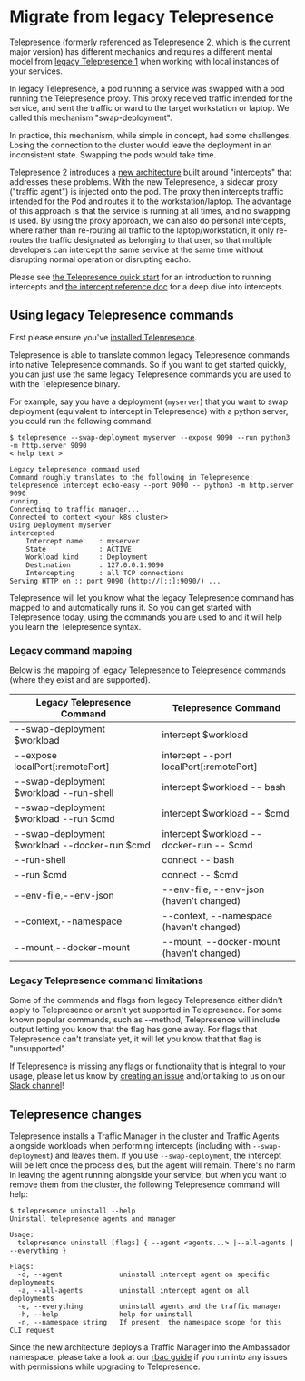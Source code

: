 # Migrate from legacy Telepresence

Telepresence (formerly referenced as Telepresence 2, which is the current major version) has different mechanics and requires a different mental model from [legacy Telepresence 1](https://www.telepresence.io/docs/v1/) when working with local instances of your services.

In legacy Telepresence, a pod running a service was swapped with a pod running the Telepresence proxy. This proxy received traffic intended for the service, and sent the traffic onward to the target workstation or laptop. We called this mechanism "swap-deployment".

In practice, this mechanism, while simple in concept, had some challenges. Losing the connection to the cluster would leave the deployment in an inconsistent state. Swapping the pods would take time.

Telepresence 2 introduces a [new
architecture](../../reference/architecture/) built around "intercepts"
that addresses these problems.  With the new Telepresence, a sidecar
proxy ("traffic agent") is injected onto the pod.  The proxy then
intercepts traffic intended for the Pod and routes it to the
workstation/laptop.  The advantage of this approach is that the
service is running at all times, and no swapping is used.  By using
the proxy approach, we can also do personal intercepts, where rather
than re-routing all traffic to the laptop/workstation, it only
re-routes the traffic designated as belonging to that user, so that
multiple developers can intercept the same service at the same time
without disrupting normal operation or disrupting eacho.

Please see [the Telepresence quick start](../../quick-start/) for an introduction to running intercepts and [the intercept reference doc](../../reference/intercepts/) for a deep dive into intercepts.

## Using legacy Telepresence commands

First please ensure you've [installed Telepresence](../).

Telepresence is able to translate common legacy Telepresence commands into native Telepresence commands.
So if you want to get started quickly, you can just use the same legacy Telepresence commands you are used
to with the Telepresence binary.

For example, say you have a deployment (`myserver`) that you want to swap deployment (equivalent to intercept in
Telepresence) with a python server, you could run the following command:

```
$ telepresence --swap-deployment myserver --expose 9090 --run python3 -m http.server 9090
< help text >

Legacy telepresence command used
Command roughly translates to the following in Telepresence:
telepresence intercept echo-easy --port 9090 -- python3 -m http.server 9090
running...
Connecting to traffic manager...
Connected to context <your k8s cluster>
Using Deployment myserver
intercepted
    Intercept name    : myserver
    State             : ACTIVE
    Workload kind     : Deployment
    Destination       : 127.0.0.1:9090
    Intercepting      : all TCP connections
Serving HTTP on :: port 9090 (http://[::]:9090/) ...
```

Telepresence will let you know what the legacy Telepresence command has mapped to and automatically
runs it.  So you can get started with Telepresence today, using the commands you are used to
and it will help you learn the Telepresence syntax.

### Legacy command mapping

Below is the mapping of legacy Telepresence to Telepresence commands (where they exist and
are supported).

| Legacy Telepresence Command                      | Telepresence Command                       |
|--------------------------------------------------|--------------------------------------------|
| --swap-deployment $workload                      | intercept $workload                        |
| --expose localPort[:remotePort]                  | intercept --port localPort[:remotePort]    |
| --swap-deployment $workload --run-shell          | intercept $workload -- bash                |
| --swap-deployment $workload --run $cmd           | intercept $workload -- $cmd                |
| --swap-deployment $workload --docker-run $cmd    | intercept $workload --docker-run -- $cmd   |
| --run-shell                                      | connect -- bash                            |
| --run $cmd                                       | connect -- $cmd                            |
| --env-file,--env-json                            | --env-file, --env-json (haven't changed)   |
| --context,--namespace                            | --context, --namespace (haven't changed)   |
| --mount,--docker-mount                           | --mount, --docker-mount (haven't changed)  |

### Legacy Telepresence command limitations

Some of the commands and flags from legacy Telepresence either didn't apply to Telepresence or
aren't yet supported in Telepresence.  For some known popular commands, such as --method,
Telepresence will include output letting you know that the flag has gone away. For flags that
Telepresence can't translate yet, it will let you know that that flag is "unsupported".

If Telepresence is missing any flags or functionality that is integral to your usage, please let us know
by [creating an issue](https://github.com/telepresenceio/telepresence/issues) and/or talking to us on our [Slack channel](http://a8r.io/slack)!

## Telepresence changes

Telepresence installs a Traffic Manager in the cluster and Traffic Agents alongside workloads when performing intercepts (including
with `--swap-deployment`) and leaves them.  If you use `--swap-deployment`, the intercept will be left once the process
dies, but the agent will remain. There's no harm in leaving the agent running alongside your service, but when you
want to remove them from the cluster, the following Telepresence command will help:
```
$ telepresence uninstall --help
Uninstall telepresence agents and manager

Usage:
  telepresence uninstall [flags] { --agent <agents...> |--all-agents | --everything }

Flags:
  -d, --agent              uninstall intercept agent on specific deployments
  -a, --all-agents         uninstall intercept agent on all deployments
  -e, --everything         uninstall agents and the traffic manager
  -h, --help               help for uninstall
  -n, --namespace string   If present, the namespace scope for this CLI request
```

Since the new architecture deploys a Traffic Manager into the Ambassador namespace, please take a look at
our [rbac guide](../../reference/rbac) if you run into any issues with permissions while upgrading to Telepresence.

